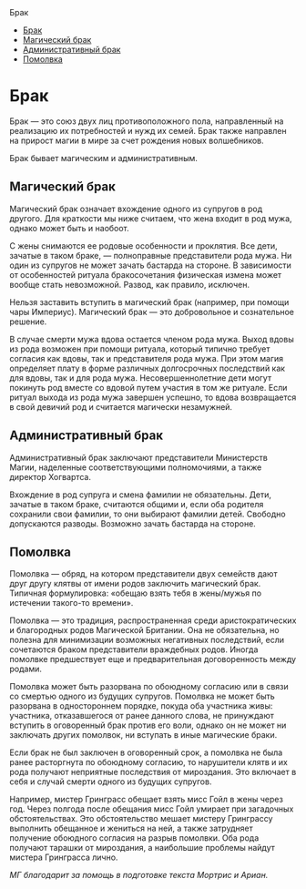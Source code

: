 <meta http-equiv="content-type" content="text/html; charset=utf-8">
<link rel="stylesheet" type="text/css" href="documentup.css">
<link rel="stylesheet" type="text/css" href="https://fonts.googleapis.com/css?family=Source+Code+Pro:400,700|Alegreya:400italic,700italic,400,700">

<div id="container">
<div id="nav">
<div id="header">
Брак
</div>
<div class="section" id="sections">
<ul class="section-nav">
<li class="h2"><a href="#брак">Брак</a></li>
<li class="h3"><a href="#магический-брак">Магический брак</a></li>
<li class="h3"><a href="#административный-брак">Административный брак</a></li>
<li class="h3"><a href="#помолвка">Помолвка</a></li>

</ul>
</div>
</div>

<div id="content">

# Брак

Брак — это союз двух лиц противоположного пола, направленный на
реализацию их потребностей и нужд их семей. Брак
также направлен на прирост магии в
мире за счет рождения новых волшебников.

Брак бывает магическим и административным.

## Магический брак

Магический брак означает
вхождение одного из супругов
в род другого.
Для краткости мы ниже считаем, что жена входит в род мужа,
однако может быть и наобоот.

С жены снимаются ее родовые особенности и проклятия.
Все дети, зачатые в таком браке, — полноправные представители
рода мужа.
Ни один из супругов не может зачать бастарда на стороне.
В зависимости от особенностей ритуала бракосочетания
физическая измена может вообще стать невозможной.
Развод, как правило, исключен.

Нельзя заставить вступить в магический брак
(например, при помощи чары Империус).
Магический брак — это добровольное и сознательное решение.

В случае смерти мужа вдова остается членом рода мужа.
Выход вдовы из рода возможен при помощи ритуала, который
типично требует согласия как вдовы, так и представителя
рода мужа. При этом магия определяет плату
в форме различных долгосрочных последствий как для вдовы,
так и для рода мужа. Несовершеннолетние дети могут
покинуть род вместе со вдовой путем участия в том же ритуале.
Если ритуал выхода из рода мужа завершен успешно,
то вдова возвращается в свой девичий род и считается
магически незамужней.

## Административный брак

Административный брак заключают
представители Министерств Магии, наделенные соответствующими полномочиями,
а также директор Хогвартса.

Вхождение в род супруга и смена фамилии не обязательны.
Дети, зачатые в таком браке, считаются общими и, если оба родителя
сохранили свои фамилии, то они выбирают фамилии детей.
Свободно допускаются разводы.
Возможно зачать бастарда на стороне.

## Помолвка

Помолвка — обряд, на котором представители двух семейств дают
друг другу клятвы
от имени родов заключить магический брак. Типичная формулировка:
«обещаю взять тебя в жены/мужья по истечении
такого-то времени».

Помолвка — это традиция, распространенная среди
аристократических и благородных родов Магической Британии. Она не
обязательна, но полезна для минимизации возможных негативных
последствий, если сочетаются браком
представители враждебных родов. Иногда помолвке
предшествует еще и предварительная договоренность между родами.

Помолвка может быть разорвана по обоюдному согласию или
в связи со смертью одного из будущих супругов.
Помолвка не может быть разорвана в одностороннем порядке,
покуда оба участника живы:
участника, отказавшегося
от ранее данного слова, не принуждают вступить
в оговоренный брак
против его воли, однако
он не может ни заключать других
помолвок, ни вступать в иные магические браки.

Если брак не был заключен в оговоренный срок,
а помолвка не была ранее расторгнута по обоюдному согласию, то
нарушители
клятв и их рода получают неприятные последствия от мироздания.
Это включает в себя и случай смерти
одного из будущих супругов.

Например, мистер Гринграсс обещает взять мисс Гойл
в жены через год. Через полгода после обещания мисс Гойл
умирает при загадочных обстоятельствах. Это обстоятельство мешает
мистеру Гринграссу выполнить обещанное и жениться на ней, а также
затрудняет получение обоюдного согласия на разрыв помолвки.
Оба рода получают
тарашки от мироздания, а наибольшие проблемы найдут
мистера Гринграсса лично.

*МГ благодарит за помощь в подготовке текста Мортрис и Ариан.*

</div>
